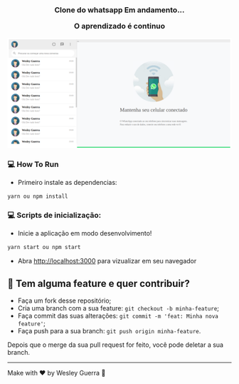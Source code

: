 <h3 align="center">
  Clone do whatsapp
    Em andamento...
  <p> O aprendizado é continuo </P>
</h3>

<p align="center">
   <img src="whatsapp.png" >
</p>

### :computer: How To Run

- Primeiro instale as dependencias:

```bash
yarn ou npm install
```

### :computer: Scripts de inicialização:

- Inicie a aplicação em modo desenvolvimento!

```bash
yarn start ou npm start
```

- Abra [http://localhost:3000](http://localhost:3000) para vizualizar em seu navegador

## 🤔 Tem alguma feature e quer contribuir?

- Faça um fork desse repositório;
- Cria uma branch com a sua feature: `git checkout -b minha-feature`;
- Faça commit das suas alterações: `git commit -m 'feat: Minha nova feature'`;
- Faça push para a sua branch: `git push origin minha-feature`.

Depois que o merge da sua pull request for feito, você pode deletar a sua branch.

---

Make with ♥ by Wesley Guerra :wave:
